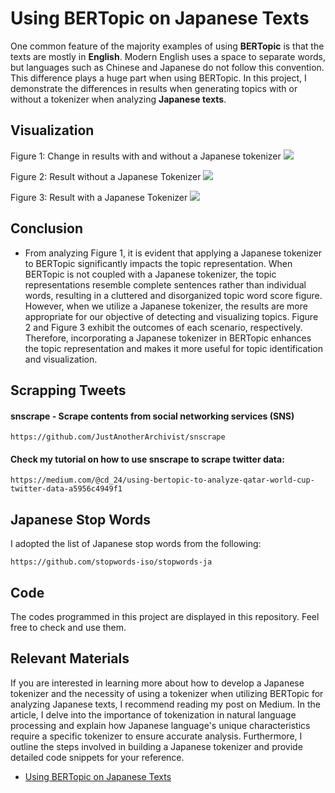 
# Using BERTopic on Japanese Texts

One common feature of the majority examples of using **BERTopic** is that the texts are mostly in **English**. Modern English uses a space to separate words, but languages such as Chinese and Japanese do not follow this convention. This difference plays a huge part when using BERTopic. In this project, I demonstrate the differences in results when generating topics with or without a tokenizer when analyzing **Japanese texts**. 


## Visualization 
Figure 1: Change in results with and without a Japanese tokenizer
![](https://raw.githubusercontent.com/beeman-93/BERTopic-on-Japanese-Texts/main/change.png)

Figure 2: Result without a Japanese Tokenizer
![](https://raw.githubusercontent.com/beeman-93/BERTopic-on-Japanese-Texts/main/newplot-13.png)

Figure 3: Result with a Japanese Tokenizer
![](https://raw.githubusercontent.com/beeman-93/BERTopic-on-Japanese-Texts/main/newplot-12.png)


## Conclusion
- From analyzing Figure 1, it is evident that applying a Japanese tokenizer to BERTopic significantly impacts the topic representation. When BERTopic is not coupled with a Japanese tokenizer, the topic representations resemble complete sentences rather than individual words, resulting in a cluttered and disorganized topic word score figure. However, when we utilize a Japanese tokenizer, the results are more appropriate for our objective of detecting and visualizing topics. Figure 2 and Figure 3 exhibit the outcomes of each scenario, respectively. Therefore, incorporating a Japanese tokenizer in BERTopic enhances the topic representation and makes it more useful for topic identification and visualization.
## Scrapping Tweets

#### snscrape - Scrape contents from social networking services (SNS)

```http
https://github.com/JustAnotherArchivist/snscrape
```

#### Check my tutorial on how to use snscrape to scrape twitter data: 
```http
https://medium.com/@cd_24/using-bertopic-to-analyze-qatar-world-cup-twitter-data-a5956c4949f1
```
## Japanese Stop Words
I adopted the list of Japanese stop words from the following:   
```http
https://github.com/stopwords-iso/stopwords-ja
```
## Code
The codes programmed in this project are displayed in this repository. Feel free to check and use them. 
## Relevant Materials
If you are interested in learning more about how to develop a Japanese tokenizer and the necessity of using a tokenizer when utilizing BERTopic for analyzing Japanese texts, I recommend reading my post on Medium. In the article, I delve into the importance of tokenization in natural language processing and explain how Japanese language's unique characteristics require a specific tokenizer to ensure accurate analysis. Furthermore, I outline the steps involved in building a Japanese tokenizer and provide detailed code snippets for your reference. 

- [Using BERTopic on Japanese Texts](https://medium.com/@cd_24/using-bertopic-on-japanese-texts-99d3ac1f05a2)


